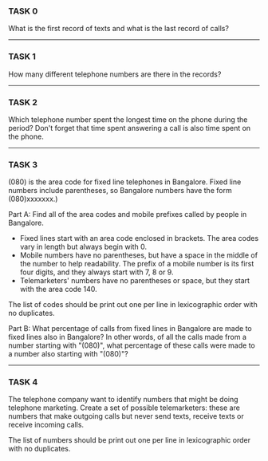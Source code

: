 ### TASK 0
What is the first record of texts and what is the last record of calls?

------
### TASK 1
How many different telephone numbers are there in the records? 

------

### TASK 2
Which telephone number spent the longest time on the phone
during the period? Don't forget that time spent answering a call is
also time spent on the phone.

------

### TASK 3
(080) is the area code for fixed line telephones in Bangalore.
Fixed line numbers include parentheses, so Bangalore numbers
have the form (080)xxxxxxx.)

Part A: Find all of the area codes and mobile prefixes called by people
in Bangalore.
 - Fixed lines start with an area code enclosed in brackets. The area
   codes vary in length but always begin with 0.
 - Mobile numbers have no parentheses, but have a space in the middle
   of the number to help readability. The prefix of a mobile number
   is its first four digits, and they always start with 7, 8 or 9.
 - Telemarketers' numbers have no parentheses or space, but they start
   with the area code 140.

The list of codes should be print out one per line in lexicographic order with no duplicates.

Part B: What percentage of calls from fixed lines in Bangalore are made
to fixed lines also in Bangalore? In other words, of all the calls made
from a number starting with "(080)", what percentage of these calls
were made to a number also starting with "(080)"?

------

### TASK 4
The telephone company want to identify numbers that might be doing
telephone marketing. Create a set of possible telemarketers:
these are numbers that make outgoing calls but never send texts,
receive texts or receive incoming calls.

The list of numbers should be print out one per line in lexicographic order with no duplicates.
